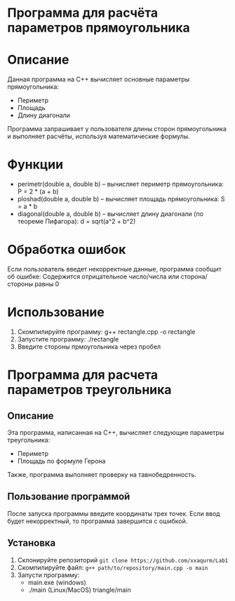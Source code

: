 
# Программа для расчёта параметров прямоугольника

# Описание  
Данная программа на C++ вычисляет основные параметры прямоугольника:  
- Периметр  
- Площадь  
- Длину диагонали  

Программа запрашивает у пользователя длины сторон прямоугольника и выполняет расчёты, используя математические формулы.

# Функции
- perimetr(double a, double b) – вычисляет периметр прямоугольника: P = 2 * (a + b)
- ploshad(double a, double b) – вычисляет площадь прямоугольника: S = a * b  
- diagonal(double a, double b) – вычисляет длину диагонали (по теореме Пифагора): d = sqrt(a^2 + b^2)
 
# Обработка ошибок
Если пользователь введет некорректные данные, программа сообщит об ошибке:
Содержится отрицательное число/числа или сторона/стороны равны 0

# Использование
1. Скомпилируйте программу: g++ rectangle.cpp -o rectangle
2. Запустите программу: ./rectangle
3. Введите стороны прмоугольника через пробел
 
  

# Программа для расчета параметров треугольника 
## Описание
Эта программа, написанная на C++, вычисляет следующие параметры треугольника:
- Периметр
- Площадь по формуле Герона

Также, программа выполняет проверку на тавнобедренность.
## Пользование программой
После запуска программы введите координаты трех точек. Если ввод будет некорректный, то программа завершится с ошибкой.
## Установка
1. Склонируйте репозиторий `git clone https://github.com/xxaqurm/Lab1`
2. Скомпилируйте файл: `g++ path/to/repository/main.cpp -o main`
3. Запусти программу:
    - main.exe (windows)
    - ./main   (Linux/MacOS)
triangle/main
